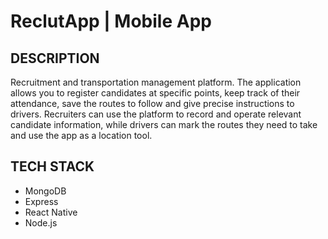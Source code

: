 # ReclutApp | Mobile App

## DESCRIPTION

Recruitment and transportation management platform. The application allows you to register candidates at specific points, keep track of their attendance, save the routes to follow and give precise instructions to drivers. Recruiters can use the platform to record and operate relevant candidate information, while drivers can mark the routes they need to take and use the app as a location tool.

## TECH STACK

- MongoDB
- Express
- React Native
- Node.js
